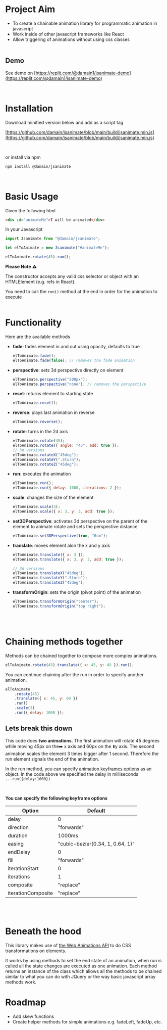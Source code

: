 # Project Aim

- To create a chainable animation library for programmatic animation in javascript
- Work inside of other javascript frameworks like React
- Allow triggering of animations without using css classes
  <br/>
  <br/>

## Demo

See demo on [https://replit.com/@damain1/jsanimate-demo](https://replit.com/@damain1/jsanimate-demo)

<br />

# Installation

Download minified version below and add as a script tag

[https://github.com/damain/jsanimate/blob/main/build/jsanimate.min.js](https://github.com/damain/jsanimate/blob/main/build/jsanimate.min.js)

<br/>

or install via npm

```bash
npm install @damain/jsanimate
```

<br/>

# Basic Usage

Given the following html

```html
<div id="animateMe">I will be animated</div>
```

In your Javascript

```js
import Jsanimate from "@damain/jsanimate";

let elToAnimate = new Jsanimate("#animateMe");

elToAnimate.rotate(45).run();
```

**Please Note** ⚠️

The constructor accepts any valid css selector or object with an HTMLElement (e.g. refs in React).

You need to call the `run()` method at the end in order for the animation to execute
<br/>
<br/>

# Functionality

Here are the available methods

- **fade**: fades element in and out using opacity, defaults to true
  ```js
  elToAnimate.fade();
  elToAnimate.fade(false); // removes the fade animation
  ```
- **perspective**: sets 3d perspective directly on element
  ```js
  elToAnimate.perspective("200px");
  elToAnimate.perspective("none"); // removes the perspective
  ```
- **reset**: returns element to starting state
  ```js
  elToAnimate.reset();
  ```
- **reverse**: plays last animation in reverse

  ```js
  elToAnimate.reverse();
  ```

- **rotate**: turns in the 2d axis
  ```js
  elToAnimate.rotate(45);
  elToAnimate.rotate({ angle: "45", add: true });
  // 3d versions
  elToAnimate.rotateX("45deg");
  elToAnimate.rotateY(".5turn");
  elToAnimate.rotateZ("45deg");
  ```
- **run**: executes the animation
  ```js
  elToAnimate.run();
  elToAnimate.run({ delay: 1000, iterations: 2 });
  ```
- **scale**: changes the size of the element
  ```js
  elToAnimate.scale(3);
  elToAnimate.scale({ x: 3, y: 3, add: true });
  ```
- **set3DPerspective**: activates 3d perspective on the parent of the element to animate
  rotate and sets the perspective distance
  ```js
  elToAnimate.set3DPerspective(true, "6cm");
  ```
- **translate**: moves element alon the x and y axis

  ```js
  elToAnimate.translate({ x: 3 });
  elToAnimate.translate({ x: 3, y: 3, add: true });

  // 3d versions
  elToAnimate.translateX("45deg");
  elToAnimate.translateY(".5turn");
  elToAnimate.translateZ("45deg");
  ```

- **transformOrigin**: sets the origin (pivot point) of the animation

  ```js
  elToAnimate.transformOrigin("center");
  elToAnimate.transformOrigin("top right");
  ```

  <br/>
  <br/>

# Chaining methods together

Methods can be chained together to compose more complex animations.

```js
elToAnimate.rotate(45).translate({ x: 45, y: 45 }).run();
```

You can continue chaining after the run in order to specify another animation.

```js
elToAnimate
	.rotate(45)
	.translate({ x: 45, y: 60 })
	.run()
	.scale(3)
	.run({ delay: 1000 });
```

## Lets break this down

This code does **two animations**. The first animation will rotate 45 degrees while moving 45px on the➡️ x axis and 60px on the ⬇️y axis. The second animation scales the element 3 times bigger after 1 second. Therefore the run element signals the end of the animation.

In the run method, you can specify [animation keyframes options](https://developer.mozilla.org/en-US/docs/Web/API/KeyframeEffect/KeyframeEffect) as an object. In the code above we specified the delay in milliseconds `...run({delay:1000})`

<br/>

**You can specify the following keyframe options**

| Option             | Default                          |
| ------------------ | -------------------------------- |
| delay              | 0                                |
| direction          | "forwards"                       |
| duration           | 1000ms                           |
| easing             | "cubic-bezier(0.34, 1, 0.64, 1)" |
| endDelay           | 0                                |
| fill               | "forwards"                       |
| iterationStart     | 0                                |
| iterations         | 1                                |
| composite          | "replace"                        |
| iterationComposite | "replace"                        |

<br/>
<br/>

# Beneath the hood

This library makes use of [the Web Animations API](https://developer.mozilla.org/en-US/docs/Web/API/Web_Animations_API) to do CSS transformations on elements.

It works by using methods to set the end state of an animation, when run is called all the state changes are executed as one animation. Each method returns an instance of the class which allows all the methods to be chained similar to what you can do with JQuery or the way basic javascript array methods work.

# Roadmap

- Add skew functions
- Create helper methods for simple animations e.g. fadeLeft, fadeUp, etc.
